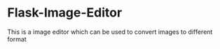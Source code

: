 # Flask-Image-Editor
This is a image editor which can be used to convert images to different format
